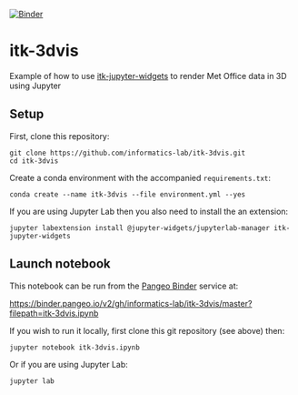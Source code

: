 [![Binder](https://binder.pangeo.io/badge_logo.svg)](https://binder.pangeo.io/v2/gh/informatics-lab/itk-3dvis/master?filepath=itk-3dvis.ipynb)

# itk-3dvis
Example of how to use [itk-jupyter-widgets](https://github.com/InsightSoftwareConsortium/itk-jupyter-widgets) to render Met Office data in 3D using Jupyter

## Setup
First, clone this repository:

```
git clone https://github.com/informatics-lab/itk-3dvis.git
cd itk-3dvis
```

Create a conda environment with the accompanied `requirements.txt`:

```conda create --name itk-3dvis --file environment.yml --yes```

If you are using Jupyter Lab then you also need to install the an extension:

```jupyter labextension install @jupyter-widgets/jupyterlab-manager itk-jupyter-widgets```

## Launch notebook
This notebook can be run from the [Pangeo Binder](https://binder.pangeo.io/) service at:

https://binder.pangeo.io/v2/gh/informatics-lab/itk-3dvis/master?filepath=itk-3dvis.ipynb

If you wish to run it locally, first clone this git repository (see above) then:

```jupyter notebook itk-3dvis.ipynb```

Or if you are using Jupyter Lab:

```jupyter lab```

